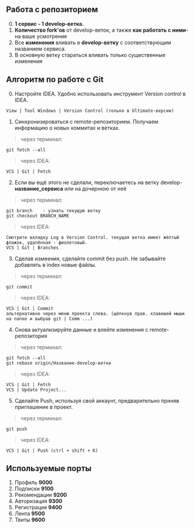 ## Работа с репозиторием
0.    **1 сервис - 1 develop-ветка.**
1.    **Количество fork'ов** от develop-веток, а также **как работать с ними**- на ваше усмотрение
2.    Все **изменения** вливать в **develop-ветку** с соответствующим названием сервиса.
3.    В основную ветку стараться вливать только существенные изменения
## Алгоритм по работе с Git
0.    Настройте IDEA. Удобно использовать инструмент Version control в IDEA.
```
View | Tool Windows | Version Control (только в Ultimate-версии)
```
1.    Синхронизироваться с remote-репозиторием. Получаем информацию о новых коммитах и ветках.
> через терминал:
```
git fetch --all 
```
> через IDEA:
```
VCS | Git | Fetch
```
2.    Если вы ещё этого не сделали, переключаетесь на ветку develop-**название_сервиса** или на дочернюю от неё
> через терминал:
```
git branch    - узнать текущую ветку
git checkout BRANCH_NAME
```
> через IDEA:
```
Смотрите вкладку Log в Version Control. текущая ветка имеет жёлтый флажок, удалённая - фиолетовый.
VCS | Git | Branches
```
3.    Сделав измеения, сделайте commit без push. Не забывайте добавлять в index новые файлы.
> через терминал:
```
git commit
```
> через IDEA:
```
VCS | Git | Commit
альтернативно через меню проекта слева. (щёлкнув прав. клавишей мыши на папке и выбрав git | Comm ...)
```
4.    Снова актуализируйте данные и влейте изменения с remote-репозитория
> через терминал:
```
git fetch --all
git rebase origin/Название-develop-ветки 
```
> через IDEA:
```
VCS | Git | Fetch
VCS | Update Project... 
```
5.    Сделайте Push, используя свой аккаунт, предварительно приняв приглашение в проект.
> через терминал:
```
git push
```
> через IDEA:
```
VCS | Git | Push (ctrl + shift + K)
```
## Используемые порты
1.	Профиль **9000**    
2.	Подписки **9100**
3.	Рекомендации **9200**
4.	Авторизация **9300**
5.	Регистрация **9400**
6.	Лента **9500**
7.	Твиты **9600**
